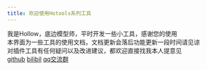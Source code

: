 ```yaml
---
title: 欢迎使用Hotools系列工具
---
```


我是Hollow，底边模型师，平时开发一些小工具，感谢您的使用  
本界面为一些工具的使用文档，文档更新会落后功能更新一段时间请见谅  
对插件工具有任何疑问以及改进建议，都欢迎直接找我本人提意见  
[github](https://github.com/HollowAmeChan)
[bilibil](https://space.bilibili.com/60340452)
[qq交流群](https://qm.qq.com/q/YkNEsTDQUG)
